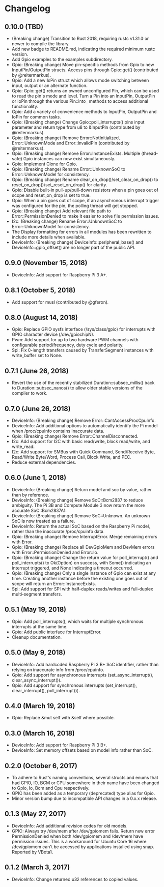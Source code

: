 # Changelog

## 0.10.0 (TBD)

* (Breaking change) Transition to Rust 2018, requiring rustc v1.31.0 or newer to compile the library.
* Add new badge to README.md, indicating the required minimum rustc version.
* Add Gpio examples to the examples subdirectory.
* Gpio: (Breaking change) Move pin-specific methods from Gpio to new InputPin/OutputPin structs. Access pins through Gpio::get() (contributed by @reitermarkus).
* Gpio: Add a new IoPin struct which allows mode switching between input, output or an alternate function.
* Gpio: Gpio::get() returns an owned unconfigured Pin, which can be used to read the pin's mode and level. Turn a Pin into an InputPin, OutputPin or IoPin through the various Pin::into_ methods to access additional functionality.
* Gpio: Add a variety of convenience methods to InputPin, OutputPin and IoPin for common tasks.
* Gpio: (Breaking change) Change Gpio::poll_interrupts() pins input parameter and return type from u8 to &InputPin (contributed by @reitermarkus).
* Gpio: (Breaking change) Remove Error::NotInitialized, Error::UnknownMode and Error::InvalidPin (contributed by @reitermarkus).
* Gpio: (Breaking change) Remove Error::InstanceExists. Multiple (thread-safe) Gpio instances can now exist simultaneously.
* Gpio: Implement Clone for Gpio.
* Gpio: (Breaking change) Rename Error::UnknownSoC to Error::UnknownModel for consistency.
* Gpio: (Breaking change) Rename clear_on_drop()/set_clear_on_drop() to reset_on_drop()/set_reset_on_drop() for clarity.
* Gpio: Disable built-in pull-up/pull-down resistors when a pin goes out of scope and reset_on_drop is set to true.
* Gpio: When a pin goes out of scope, if an asynchronous interrupt trigger was configured for the pin, the polling thread will get stopped.
* Gpio: (Breaking change) Add relevant file path to Error::PermissionDenied to make it easier to solve file permission issues.
* I2c: (Breaking change) Rename Error::UnknownSoC to Error::UnknownModel for consistency.
* The Display formatting for errors in all modules has been rewritten to include more details when available.
* DeviceInfo: (Breaking change) DeviceInfo::peripheral_base() and DeviceInfo::gpio_offset() are no longer part of the public API.

## 0.9.0 (November 15, 2018)

* DeviceInfo: Add support for Raspberry Pi 3 A+.

## 0.8.1 (October 5, 2018)

* Add support for musl (contributed by @gferon).

## 0.8.0 (August 14, 2018)

* Gpio: Replace GPIO sysfs interface (/sys/class/gpio) for interrupts with GPIO character device (/dev/gpiochipN).
* Pwm: Add support for up to two hardware PWM channels with configurable period/frequency, duty cycle and polarity.
* Spi: Fix 0-length transfers caused by TransferSegment instances with write_buffer set to None.

## 0.7.1 (June 26, 2018)

* Revert the use of the recently stabilized Duration::subsec_millis() back to Duration::subsec_nanos() to allow older stable versions of the compiler to work.

## 0.7.0 (June 26, 2018)

* DeviceInfo: (Breaking change) Remove Error::CantAccessProcCpuInfo.
* DeviceInfo: Add additional options to automatically identify the Pi model when /proc/cpuinfo contains inaccurate data.
* Gpio: (Breaking change) Remove Error::ChannelDisconnected.
* I2c: Add support for I2C with basic read/write, block read/write, and write_read.
* I2c: Add support for SMBus with Quick Command, Send/Receive Byte, Read/Write Byte/Word, Process Call, Block Write, and PEC.
* Reduce external dependencies.

## 0.6.0 (June 1, 2018)

* DeviceInfo: (Breaking change) Return model and soc by value, rather than by reference.
* DeviceInfo: (Breaking change) Remove SoC::Bcm2837 to reduce ambiguity. The Pi 3B and Compute Module 3 now return the more accurate SoC::Bcm2837A1.
* DeviceInfo: (Breaking change) Remove SoC::Unknown. An unknown SoC is now treated as a failure.
* DeviceInfo: Return the actual SoC based on the Raspberry Pi model, rather than the inaccurate /proc/cpuinfo data.
* Gpio: (Breaking change) Remove InterruptError. Merge remaining errors with Error.
* Gpio: (Breaking change) Replace all DevGpioMem and DevMem errors with Error::PermissionDenied and Error::Io.
* Gpio: (Breaking change) Change the return value for poll_interrupt() and poll_interrupts() to Ok(Option) on success, with Some() indicating an interrupt triggered, and None indicating a timeout occurred.
* Gpio: (Breaking change) Only a single instance of Gpio can exist at any time. Creating another instance before the existing one goes out of scope will return an Error::InstanceExists.
* Spi: Add support for SPI with half-duplex reads/writes and full-duplex multi-segment transfers.

## 0.5.1 (May 19, 2018)

* Gpio: Add poll_interrupts(), which waits for multiple synchronous interrupts at the same time.
* Gpio: Add public interface for InterruptError.
* Cleanup documentation.

## 0.5.0 (May 9, 2018)

* DeviceInfo: Add hardcoded Raspberry Pi 3 B+ SoC identifier, rather than relying on inaccurate info from /proc/cpuinfo.
* Gpio: Add support for asynchronous interrupts (set_async_interrupt(), clear_async_interrupt()).
* Gpio: Add support for synchronous interrupts (set_interrupt(), clear_interrupt(), poll_interrupt()).

## 0.4.0 (March 19, 2018)

* Gpio: Replace &mut self with &self where possible.

## 0.3.0 (March 16, 2018)

* DeviceInfo: Add support for Raspberry Pi 3 B+.
* DeviceInfo: Set memory offsets based on model info rather than SoC.

## 0.2.0 (October 6, 2017)

* To adhere to Rust's naming conventions, several structs and enums that had GPIO, IO, BCM or CPU somewhere in their name have been changed to Gpio, Io, Bcm and Cpu respectively.
* GPIO has been added as a temporary (deprecated) type alias for Gpio.
* Minor version bump due to incompatible API changes in a 0.x.x release.

## 0.1.3 (May 27, 2017)

* DeviceInfo: Add additional revision codes for old models.
* GPIO: Always try /dev/mem after /dev/gpiomem fails. Return new error PermissionDenied when both /dev/gpiomem and /dev/mem have permission issues. This is a workaround for Ubuntu Core 16 where /dev/gpiomem can't be accessed by applications installed using snap. Reported by VBota1.

## 0.1.2 (March 3, 2017)

* DeviceInfo: Change returned u32 references to copied values.
